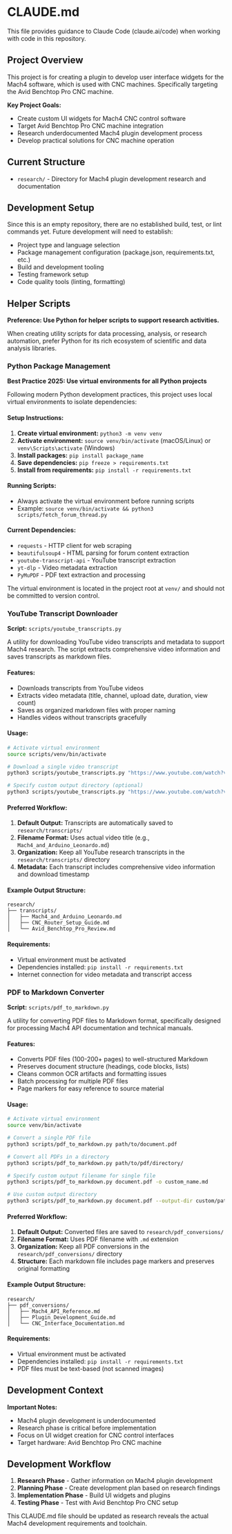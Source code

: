 # CLAUDE.md

This file provides guidance to Claude Code (claude.ai/code) when working with code in this repository.

## Project Overview

This project is for creating a plugin to develop user interface widgets for the Mach4 software, which is used with CNC machines. Specifically targeting the Avid Benchtop Pro CNC machine.

**Key Project Goals:**
- Create custom UI widgets for Mach4 CNC control software
- Target Avid Benchtop Pro CNC machine integration
- Research underdocumented Mach4 plugin development process
- Develop practical solutions for CNC machine operation

## Current Structure

- `research/` - Directory for Mach4 plugin development research and documentation

## Development Setup

Since this is an empty repository, there are no established build, test, or lint commands yet. Future development will need to establish:

- Project type and language selection
- Package management configuration (package.json, requirements.txt, etc.)
- Build and development tooling
- Testing framework setup
- Code quality tools (linting, formatting)

## Helper Scripts

**Preference: Use Python for helper scripts to support research activities.**

When creating utility scripts for data processing, analysis, or research automation, prefer Python for its rich ecosystem of scientific and data analysis libraries.

### Python Package Management

**Best Practice 2025: Use virtual environments for all Python projects**

Following modern Python development practices, this project uses local virtual environments to isolate dependencies:

#### Setup Instructions:
1. **Create virtual environment:** `python3 -m venv venv`
2. **Activate environment:** `source venv/bin/activate` (macOS/Linux) or `venv\Scripts\activate` (Windows)
3. **Install packages:** `pip install package_name`
4. **Save dependencies:** `pip freeze > requirements.txt`
5. **Install from requirements:** `pip install -r requirements.txt`

#### Running Scripts:
- Always activate the virtual environment before running scripts
- Example: `source venv/bin/activate && python3 scripts/fetch_forum_thread.py`

#### Current Dependencies:
- `requests` - HTTP client for web scraping
- `beautifulsoup4` - HTML parsing for forum content extraction
- `youtube-transcript-api` - YouTube transcript extraction
- `yt-dlp` - Video metadata extraction
- `PyMuPDF` - PDF text extraction and processing

The virtual environment is located in the project root at `venv/` and should not be committed to version control.

### YouTube Transcript Downloader

**Script:** `scripts/youtube_transcripts.py`

A utility for downloading YouTube video transcripts and metadata to support Mach4 research. The script extracts comprehensive video information and saves transcripts as markdown files.

#### Features:
- Downloads transcripts from YouTube videos
- Extracts video metadata (title, channel, upload date, duration, view count)
- Saves as organized markdown files with proper naming
- Handles videos without transcripts gracefully

#### Usage:
```bash
# Activate virtual environment
source scripts/venv/bin/activate

# Download a single video transcript
python3 scripts/youtube_transcripts.py "https://www.youtube.com/watch?v=VIDEO_ID"

# Specify custom output directory (optional)
python3 scripts/youtube_transcripts.py "https://www.youtube.com/watch?v=VIDEO_ID" --output-dir custom/path
```

#### Preferred Workflow:
1. **Default Output:** Transcripts are automatically saved to `research/transcripts/`
2. **Filename Format:** Uses actual video title (e.g., `Mach4_and_Arduino_Leonardo.md`)
3. **Organization:** Keep all YouTube research transcripts in the `research/transcripts/` directory
4. **Metadata:** Each transcript includes comprehensive video information and download timestamp

#### Example Output Structure:
```
research/
├── transcripts/
│   ├── Mach4_and_Arduino_Leonardo.md
│   ├── CNC_Router_Setup_Guide.md
│   └── Avid_Benchtop_Pro_Review.md
```

#### Requirements:
- Virtual environment must be activated
- Dependencies installed: `pip install -r requirements.txt`
- Internet connection for video metadata and transcript access

### PDF to Markdown Converter

**Script:** `scripts/pdf_to_markdown.py`

A utility for converting PDF files to Markdown format, specifically designed for processing Mach4 API documentation and technical manuals.

#### Features:
- Converts PDF files (100-200+ pages) to well-structured Markdown
- Preserves document structure (headings, code blocks, lists)
- Cleans common OCR artifacts and formatting issues
- Batch processing for multiple PDF files
- Page markers for easy reference to source material

#### Usage:
```bash
# Activate virtual environment
source venv/bin/activate

# Convert a single PDF file
python3 scripts/pdf_to_markdown.py path/to/document.pdf

# Convert all PDFs in a directory
python3 scripts/pdf_to_markdown.py path/to/pdf/directory/

# Specify custom output filename for single file
python3 scripts/pdf_to_markdown.py document.pdf -o custom_name.md

# Use custom output directory
python3 scripts/pdf_to_markdown.py document.pdf --output-dir custom/path
```

#### Preferred Workflow:
1. **Default Output:** Converted files are saved to `research/pdf_conversions/`
2. **Filename Format:** Uses PDF filename with `.md` extension
3. **Organization:** Keep all PDF conversions in the `research/pdf_conversions/` directory
4. **Structure:** Each markdown file includes page markers and preserves original formatting

#### Example Output Structure:
```
research/
├── pdf_conversions/
│   ├── Mach4_API_Reference.md
│   ├── Plugin_Development_Guide.md
│   └── CNC_Interface_Documentation.md
```

#### Requirements:
- Virtual environment must be activated
- Dependencies installed: `pip install -r requirements.txt`
- PDF files must be text-based (not scanned images)

## Development Context

**Important Notes:**
- Mach4 plugin development is underdocumented
- Research phase is critical before implementation
- Focus on UI widget creation for CNC control interfaces
- Target hardware: Avid Benchtop Pro CNC machine

## Development Workflow

1. **Research Phase** - Gather information on Mach4 plugin development
2. **Planning Phase** - Create development plan based on research findings  
3. **Implementation Phase** - Build UI widgets and plugins
4. **Testing Phase** - Test with Avid Benchtop Pro CNC setup

This CLAUDE.md file should be updated as research reveals the actual Mach4 development requirements and toolchain.